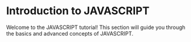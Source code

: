 # Introduction to JAVASCRIPT

Welcome to the JAVASCRIPT tutorial! This section will guide you through the basics and advanced concepts of JAVASCRIPT.
